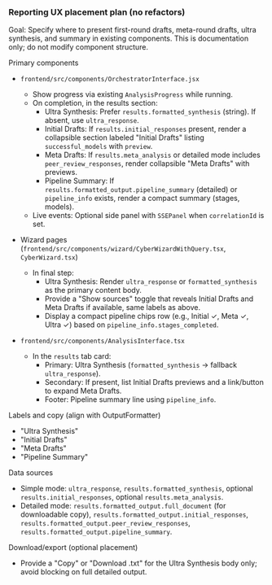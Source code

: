 ### Reporting UX placement plan (no refactors)

Goal: Specify where to present first-round drafts, meta-round drafts, ultra synthesis, and summary in existing components. This is documentation only; do not modify component structure.

Primary components
- `frontend/src/components/OrchestratorInterface.jsx`
  - Show progress via existing `AnalysisProgress` while running.
  - On completion, in the results section:
    - Ultra Synthesis: Prefer `results.formatted_synthesis` (string). If absent, use `ultra_response`.
    - Initial Drafts: If `results.initial_responses` present, render a collapsible section labeled "Initial Drafts" listing `successful_models` with `preview`.
    - Meta Drafts: If `results.meta_analysis` or detailed mode includes `peer_review_responses`, render collapsible "Meta Drafts" with previews.
    - Pipeline Summary: If `results.formatted_output.pipeline_summary` (detailed) or `pipeline_info` exists, render a compact summary (stages, models).
  - Live events: Optional side panel with `SSEPanel` when `correlationId` is set.

- Wizard pages (`frontend/src/components/wizard/CyberWizardWithQuery.tsx`, `CyberWizard.tsx`)
  - In final step:
    - Ultra Synthesis: Render `ultra_response` or `formatted_synthesis` as the primary content body.
    - Provide a "Show sources" toggle that reveals Initial Drafts and Meta Drafts if available, same labels as above.
    - Display a compact pipeline chips row (e.g., Initial ✓, Meta ✓, Ultra ✓) based on `pipeline_info.stages_completed`.

- `frontend/src/components/AnalysisInterface.tsx`
  - In the `results` tab card:
    - Primary: Ultra Synthesis (`formatted_synthesis` -> fallback `ultra_response`).
    - Secondary: If present, list Initial Drafts previews and a link/button to expand Meta Drafts.
    - Footer: Pipeline summary line using `pipeline_info`.

Labels and copy (align with OutputFormatter)
- "Ultra Synthesis"
- "Initial Drafts"
- "Meta Drafts"
- "Pipeline Summary"

Data sources
- Simple mode: `ultra_response`, `results.formatted_synthesis`, optional `results.initial_responses`, optional `results.meta_analysis`.
- Detailed mode: `results.formatted_output.full_document` (for downloadable copy), `results.formatted_output.initial_responses`, `results.formatted_output.peer_review_responses`, `results.formatted_output.pipeline_summary`.

Download/export (optional placement)
- Provide a "Copy" or "Download .txt" for the Ultra Synthesis body only; avoid blocking on full detailed output.


